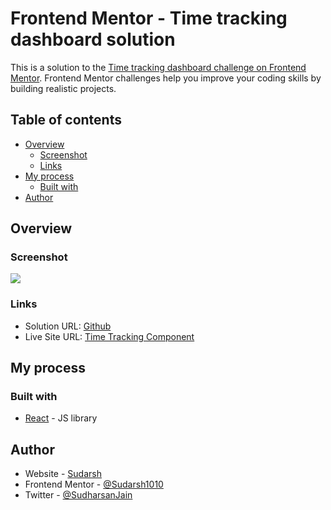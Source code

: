 # Frontend Mentor - Time tracking dashboard solution

This is a solution to the [Time tracking dashboard challenge on Frontend Mentor](https://www.frontendmentor.io/challenges/time-tracking-dashboard-UIQ7167Jw). Frontend Mentor challenges help you improve your coding skills by building realistic projects. 

## Table of contents

- [Overview](#overview)
  - [Screenshot](#screenshot)
  - [Links](#links)
- [My process](#my-process)
  - [Built with](#built-with)
- [Author](#author)

## Overview

### Screenshot

![](./screenshot.jpg)

### Links

- Solution URL: [Github](https://github.com/Sudarsh1010/time-tracking-component)
- Live Site URL: [Time Tracking Component](https://time-tracking-component.netlify.app/)

## My process

### Built with

- [React](https://reactjs.org/) - JS library

## Author

- Website - [Sudarsh](https://sudarsh-portfolio.netlify.app/)
- Frontend Mentor - [@Sudarsh1010](https://www.frontendmentor.io/profile/Sudarsh1010)
- Twitter - [@SudharsanJain](https://www.twitter.com/SudharsanJain)
